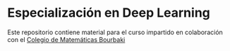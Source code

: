 # Especialización en Deep Learning
Este repositorio contiene material para el curso impartido en colaboración con el [Colegio de Matemáticas Bourbaki](https://www.colegio-bourbaki.com/)

